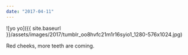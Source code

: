 ```yaml
---
date: "2017-04-11"
---
```


![yo yo]({{ site.baseurl }}/assets/images/2017/tumblr_oo8hvfc21m1r16syio1_1280-576x1024.jpg)

Red cheeks, more teeth are coming.
